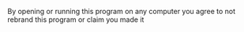 By opening or running this program on any computer you agree to not rebrand this program or claim you made it
